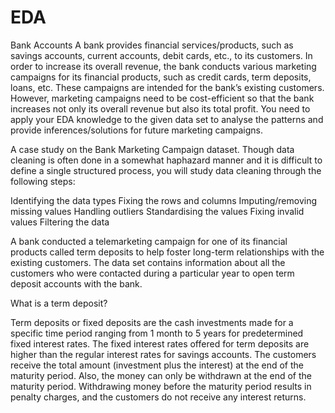 # EDA
Bank Accounts
A bank provides financial services/products, such as savings accounts, current accounts, debit cards, etc., to its customers. In order to increase its overall revenue, the bank conducts various marketing campaigns for its financial products, such as credit cards, term deposits, loans, etc. These campaigns are intended for the bank’s existing customers. However, marketing campaigns need to be cost-efficient so that the bank increases not only its overall revenue but also its total profit. You need to apply your EDA knowledge to the given data set to analyse the patterns and provide inferences/solutions for future marketing campaigns.

A case study on the Bank Marketing Campaign dataset. Though data cleaning is often done in a somewhat haphazard manner and it is difficult to define a single structured process, you will study data cleaning through the following steps:

Identifying the data types
Fixing the rows and columns
Imputing/removing missing values
Handling outliers
Standardising the values
Fixing invalid values
Filtering the data

A bank conducted a telemarketing campaign for one of its financial products called term deposits to help foster long-term relationships with the existing customers. The data set contains information about all the customers who were contacted during a particular year to open term deposit accounts with the bank.


What is a term deposit?

Term deposits or fixed deposits are the cash investments made for a specific time period ranging from 1 month to 5 years for predetermined fixed interest rates. The fixed interest rates offered for term deposits are higher than the regular interest rates for savings accounts. The customers receive the total amount (investment plus the interest) at the end of the maturity period. Also, the money can only be withdrawn at the end of the maturity period. Withdrawing money before the maturity period results in penalty charges, and the customers do not receive any interest returns.

